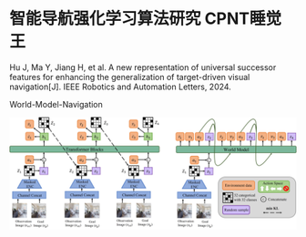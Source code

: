 # 智能导航强化学习算法研究  CPNT睡觉王
Hu J, Ma Y, Jiang H, et al. A new representation of universal successor features for enhancing the generalization of target-driven visual navigation[J]. IEEE Robotics and Automation Letters, 2024.


World-Model-Navigation

![Example Image](Network.jpg) 

